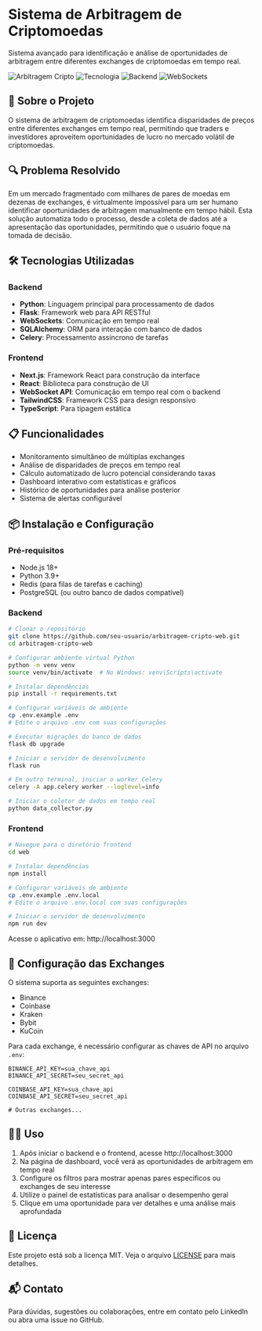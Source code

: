# Sistema de Arbitragem de Criptomoedas

Sistema avançado para identificação e análise de oportunidades de arbitragem entre diferentes exchanges de criptomoedas em tempo real.

![Arbitragem Cripto](https://img.shields.io/badge/Arbitragem-Cripto-blue)
![Tecnologia](https://img.shields.io/badge/Frontend-Next.js-black)
![Backend](https://img.shields.io/badge/Backend-Python%20Flask-green)
![WebSockets](https://img.shields.io/badge/Comunicação-WebSockets-orange)

## 🚀 Sobre o Projeto

O sistema de arbitragem de criptomoedas identifica disparidades de preços entre diferentes exchanges em tempo real, permitindo que traders e investidores aproveitem oportunidades de lucro no mercado volátil de criptomoedas.

## 🔍 Problema Resolvido

Em um mercado fragmentado com milhares de pares de moedas em dezenas de exchanges, é virtualmente impossível para um ser humano identificar oportunidades de arbitragem manualmente em tempo hábil. Esta solução automatiza todo o processo, desde a coleta de dados até a apresentação das oportunidades, permitindo que o usuário foque na tomada de decisão.

## 🛠️ Tecnologias Utilizadas

### Backend
- **Python**: Linguagem principal para processamento de dados
- **Flask**: Framework web para API RESTful
- **WebSockets**: Comunicação em tempo real
- **SQLAlchemy**: ORM para interação com banco de dados
- **Celery**: Processamento assíncrono de tarefas

### Frontend
- **Next.js**: Framework React para construção da interface
- **React**: Biblioteca para construção de UI
- **WebSocket API**: Comunicação em tempo real com o backend
- **TailwindCSS**: Framework CSS para design responsivo
- **TypeScript**: Para tipagem estática

## 📋 Funcionalidades

- Monitoramento simultâneo de múltiplas exchanges
- Análise de disparidades de preços em tempo real
- Cálculo automatizado de lucro potencial considerando taxas
- Dashboard interativo com estatísticas e gráficos
- Histórico de oportunidades para análise posterior
- Sistema de alertas configurável

## 📦 Instalação e Configuração

### Pré-requisitos
- Node.js 18+
- Python 3.9+
- Redis (para filas de tarefas e caching)
- PostgreSQL (ou outro banco de dados compatível)

### Backend

```bash
# Clonar o repositório
git clone https://github.com/seu-usuario/arbitragem-cripto-web.git
cd arbitragem-cripto-web

# Configurar ambiente virtual Python
python -m venv venv
source venv/bin/activate  # No Windows: venv\Scripts\activate

# Instalar dependências
pip install -r requirements.txt

# Configurar variáveis de ambiente
cp .env.example .env
# Edite o arquivo .env com suas configurações

# Executar migrações do banco de dados
flask db upgrade

# Iniciar o servidor de desenvolvimento
flask run

# Em outro terminal, iniciar o worker Celery
celery -A app.celery worker --loglevel=info

# Iniciar o coletor de dados em tempo real
python data_collector.py
```

### Frontend

```bash
# Navegue para o diretório frontend
cd web

# Instalar dependências
npm install

# Configurar variáveis de ambiente
cp .env.example .env.local
# Edite o arquivo .env.local com suas configurações

# Iniciar o servidor de desenvolvimento
npm run dev
```

Acesse o aplicativo em: http://localhost:3000

## 🔧 Configuração das Exchanges

O sistema suporta as seguintes exchanges:
- Binance
- Coinbase
- Kraken
- Bybit
- KuCoin

Para cada exchange, é necessário configurar as chaves de API no arquivo `.env`:

```
BINANCE_API_KEY=sua_chave_api
BINANCE_API_SECRET=seu_secret_api

COINBASE_API_KEY=sua_chave_api
COINBASE_API_SECRET=seu_secret_api

# Outras exchanges...
```

## 👨‍💻 Uso

1. Após iniciar o backend e o frontend, acesse http://localhost:3000
2. Na página de dashboard, você verá as oportunidades de arbitragem em tempo real
3. Configure os filtros para mostrar apenas pares específicos ou exchanges de seu interesse
4. Utilize o painel de estatísticas para analisar o desempenho geral
5. Clique em uma oportunidade para ver detalhes e uma análise mais aprofundada

## 📄 Licença

Este projeto está sob a licença MIT. Veja o arquivo [LICENSE](LICENSE) para mais detalhes.

## 📬 Contato

Para dúvidas, sugestões ou colaborações, entre em contato pelo LinkedIn ou abra uma issue no GitHub.